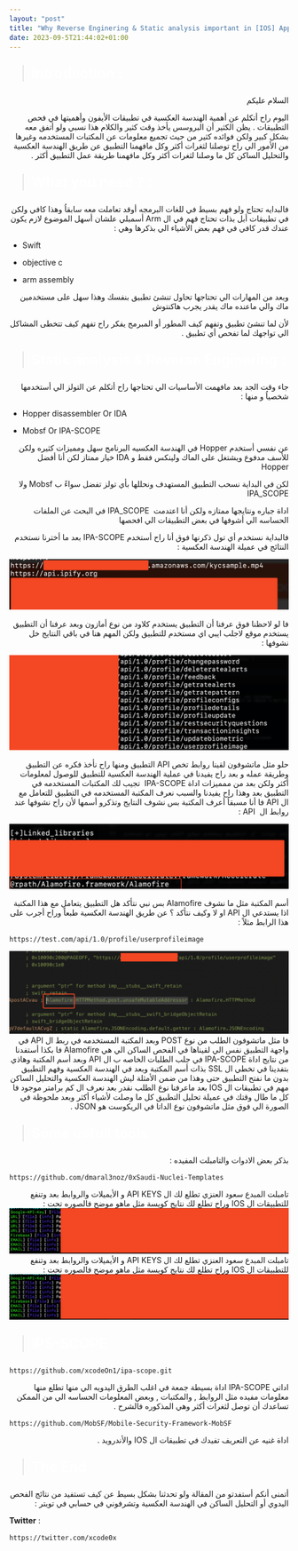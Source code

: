 ```yaml
---
layout: "post"
title: "Why Reverse Enginering & Static analysis important in [IOS] Apps"
date: 2023-09-5T21:44:02+01:00
---
```


> <html><body><b><p style="color:#ffffff;font-size:25px">Introduction :</p></b></body></html>
<div dir="rtl" align="right">
السلام عليكم 

اليوم راح أتكلم عن أهمية الهندسة العكسية في تطبيقات الأيفون وأهميتها في فحص التطبيقات .
يظن الكثير أن البروسس يأخذ وقت كثير والكلام هذا نسبي ولو أتفق معه بشكل كبير ولكن فوائده كثير من حيث تجميع معلومات   عن المكتبات المستخدمه وغيرها من الأمور الي راح توصلنا لثغرات أكثر وكل مافهمنا التطبيق عن طريق الهندسة العكسية والتحليل الساكن كل ما وصلنا لثغرات أكثر وكل مافهمنا طريقة عمل التطبيق أكثر .
</div>

> <html><body><b><p style="color:#ffffff;font-size:25px">What you need ? :</p></b></body></html>

<div dir="rtl" align="right">

فالبدايه تحتاج ولو فهم بسيط في للغات البرمجه أوقد تعاملت معه سابقاُ وهذا كافي 
ولكن في تطبيقات أبل بذات تحتاج فهم  في ال Arm  أسمبلي
علشان أسهل الموضوع لازم يكون عندك قدر كافي في فهم بعض الأشياء الي بذكرها وهي :

</div>

- Swift

- objective c

- arm assembly

<div dir="rtl" align="right">

وبعد من المهارات الي تحتاجها تحاول تنشئ تطبيق  بنفسك وهذا سهل على مستخدمين ماك والي ماعنده ماك يقدر يجرب هاكنتوش 

لأن لما تنشئ تطبيق وتفهم كيف المطور أو المبرمج يفكر راح تفهم كيف تتخطى المشاكل الي تواجهك لما تفحص أي تطبيق .

</div>

> <html><body><b><p style="color:#ffffff;font-size:25px">Static analysis & Reverse Enginering :</p></b></body></html>

<div dir="rtl" align="right">

جاء وقت الجد بعد مافهمت الأساسيات الي تحتاجها راح أتكلم عن التولز الي أستخدمها شخصياُ و منها :

</div>

- Hopper disassembler Or IDA

- Mobsf Or IPA-SCOPE

<div dir="rtl" align="right">

عن نفسي أستخدم Hopper في الهندسة العكسيه البرنامج سهل ومميزات كثيره 
ولكن للأسف مدفوع ويشتغل على الماك ولينكس فقط و IDA خيار ممتاز لكن أنا أفضل Hopper 

لكن في البداية نسحب التطبيق المستهدف ونحللها بأي تولز تفضل سواءً ب Mobsf ولا IPA_SCOPE 

 اداة جباره ونتايجها ممتازه ولكن أنا اعتدمت   IPA_SCOPE في  البحث عن  الملفات الحساسه الي أشوفها في بعض التطبيقات الي افحصها 

فالبداية نستخدم أي تول ذكرنها فوق أنا راح أستخدم IPA-SCOPE بعد ما أخترنا نستخدم النتائج في عميلة الهندسة العكسية :

<img src="/img/SCR-20230307-kmon.png" alt="centered image" />

فا لو لاحظنا فوق عرفنا أن التطبيق يستخدم كلاود من نوع أمازون وبعد عرفنا أن التطبيق يستخدم موقع لاجلب ايبي اي مستخدم للتطبيق ولكن المهم هنا في باقي النتايج خل نشوفها :

<img src="/img/SCR-20230307-kown.png" alt="centered image" />

حلو مثل ماتشوفون لقينا روابط تخص API التطبيق ومنها راح نأخذ فكره عن التطبيق وطريقة عمله و بعد راح يفيدنا في عملية الهندسة العكسية للتطبيق للوصول لمعلومات أكثر ولكن بعد من ممميزات اداة IPA-SCOPE  تجيب لك المكتبات المستخدمه في التطبيق بعد وهذا راح يفيدنا والسبب نعرف المكتبة المستخدمه في التطبيق للتعامل مع ال API فا أنا مسبقاُ أعرف المكتبة بس نشوف النتايج وتذكرو أسمها لأن راح نشوفها عند روابط ال  API :

<img src="/img/SCR-20230307-krsc.png" alt="centered image" />

أسم المكتبة مثل ما نشوف Alamofire بس نبي نتأكد هل التطبيق يتعامل مع هذا المكتبة اذا يستدعي ال API او لا وكيف نتأكد ؟ عن طريق الهندسة العكسية طبعاً وراح أجرب على هذا الرابط مثلاً :


</div>

```
https://test.com/api/1.0/profile/userprofileimage

```
<img src="/img/SCR-20230307-kwqk.png" alt="centered image" />

<div dir="rtl" align="right">
فا مثل ماتشوفون الطلب من نوع POST وبعد المكتبة المستخدمه في ربط ال API في واجهة التطبيق نفس الي لقيناها في الفحص الساكن الي هي Alamofire فا بكذا أستفدنا من نتايج اداة IPA-SCOPE في جلب الطلبات الخاصه ب ال API وبعد أسم المكتبة وهاذي بتفدينا في تخطي ال SSL بذات أسم المكتبة وبعد في الهندسة العكسية وفهم التطبيق بدون ما نفتح التطبيق حتى وهذا من ضمن الأمثلة ليش الهندسة العكسية والتحليل الساكن مهم في تطبيقات ال IOS بعد ماعرفنا نوع الطلب نقدر بعد نعرف ال كم برامتر موجود فا كل ما طال وقتك في عميلة تحليل التطبيق كل ما وصلت لأشياء أكثر وبعد ملحوظة في الصورة الي فوق مثل ماتشوفون نوع الداتا في الريكوست هو JSON .
</div>

> <html><body><b><p style="color:#ffffff;font-size:25px">Some usfull tools</p></b></body></html>

<div dir="rtl" align="right">
بذكر بعض الادوات والتامبلت المفيده :

</div>

```
https://github.com/dmaral3noz/0xSaudi-Nuclei-Templates

```
<div dir="rtl" align="right">
تامبلت المبدع سعود العنزي تطلع لك ال API KEYS و الأيميلات والروابط بعد وتنفع للتطبيقات ال IOS وراح تطلع لك نتايج كويسة مثل ماهو موضح فالصوره تحت :
<img src="/img/SCR-20230309-csqb.png" alt="centered image" />

</div>

<div dir="rtl" align="right">
تامبلت المبدع سعود العنزي تطلع لك ال API KEYS و الأيميلات والروابط بعد وتنفع للتطبيقات ال IOS وراح تطلع لك نتايج كويسة مثل ماهو موضح فالصوره تحت :
<img src="/img/SCR-20230309-csqb.png" alt="centered image" />

</div>

> <html><body><b><p style="color:#ffffff;font-size:25px">IPS-SCOPE</p></b></body></html>

```
https://github.com/xcodeOn1/ipa-scope.git

```
<div dir="rtl" align="right">
اداتي IPA-SCOPE اداة بسيطة جمعة في اغلب الطرق اليدويه الي منها تطلع منها معلومات مفيده مثل الروابط , والمكتبات , وبعض المعلومات الحساسه الي من الممكن تساعدك أن توصل لثغرات أكثر وهي المذكوره فالشرح .

</div>

```
https://github.com/MobSF/Mobile-Security-Framework-MobSF

```

<div dir="rtl" align="right">
اداة غنيه عن التعريف تفيدك في تطبيقات ال IOS والأندرويد .
</div>

> <html><body><b><p style="color:#ffffff;font-size:25px">The End</p></b></body></html>

<div dir="rtl" align="right">
أتمنى أنكم أستفدتو من المقالة ولو تحدثنا بشكل بسيط عن كيف تستفيد من نتائج الفحص اليدوي أو التحليل الساكن في الهندسة العكسية وتشرفوني في حسابي في تويتر :

</div>

**Twitter** :

```
https://twitter.com/xcode0x
```
